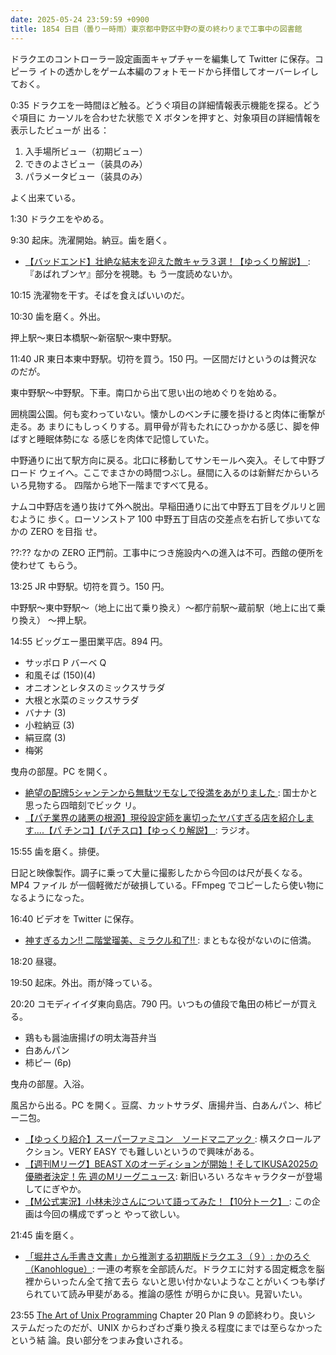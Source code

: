 ```yaml
---
date: 2025-05-24 23:59:59 +0900
title: 1854 日目（曇り一時雨）東京都中野区中野の夏の終わりまで工事中の図書館
---
```


ドラクエのコントローラー設定画面キャプチャーを編集して Twitter に保存。コピーラ
イトの透かしをゲーム本編のフォトモードから拝借してオーバーレイしておく。

<!--
```console
ffmpeg -i dq11-key-conf.mp4 -i screenshot_overlay.png -filter_complex "[1:v]format=argb,colorchannelmixer=aa=0.5[z];[0:v][z]overlay=480:0" -c:a copy output.mp4
```
-->

0:35 ドラクエを一時間ほど触る。どうぐ項目の詳細情報表示機能を探る。どうぐ項目に
カーソルを合わせた状態で X ボタンを押すと、対象項目の詳細情報を表示したビューが
出る：

1. 入手場所ビュー（初期ビュー）
2. できのよさビュー（装具のみ）
3. パラメータビュー（装具のみ）

よく出来ている。

1:30 ドラクエをやめる。

9:30 起床。洗濯開始。納豆。歯を磨く。

* [【バッドエンド】壮絶な結末を迎えた敵キャラ３選！【ゆっくり解説】
  ](https://www.youtube.com/watch?v=IIDvy4oI0Fo): 『あばれブンヤ』部分を視聴。も
  う一度読めないか。

10:15 洗濯物を干す。そばを食えばいいのだ。

10:30 歯を磨く。外出。

押上駅～東日本橋駅～新宿駅～東中野駅。

11:40 JR 東日本東中野駅。切符を買う。150 円。一区間だけというのは贅沢なのだが。

東中野駅～中野駅。下車。南口から出て思い出の地めぐりを始める。

<blockquote class="twitter-tweet"
  data-conversation="none"
  data-media-max-width="480" data-theme="dark" data-align="center">
<a href="https://twitter.com/showa_yojyo/status/1926181424442265735"></a>
</blockquote>

囲桃園公園。何も変わっていない。懐かしのベンチに腰を掛けると肉体に衝撃が走る。あ
まりにもしっくりする。肩甲骨が背もたれにひっかかる感じ、脚を伸ばすと睡眠体勢にな
る感じを肉体で記憶していた。

中野通りに出て駅方向に戻る。北口に移動してサンモールへ突入。そして中野ブロード
ウェイへ。ここでまさかの時間つぶし。昼間に入るのは新鮮だからいろいろ見物する。
四階から地下一階まですべて見る。

ナムコ中野店を通り抜けて外へ脱出。早稲田通りに出て中野五丁目をグルリと囲むように
歩く。ローソンストア 100 中野五丁目店の交差点を右折して歩いてなかの ZERO を目指
せ。

??:?? なかの ZERO 正門前。工事中につき施設内への進入は不可。西館の便所を使わせて
もらう。

13:25 JR 中野駅。切符を買う。150 円。

中野駅～東中野駅～（地上に出て乗り換え）～都庁前駅～蔵前駅（地上に出て乗り換え）
～押上駅。

14:55 ビッグエー墨田業平店。894 円。

* サッポロ P バーベ Q
* 和風そば (150)(4)
* オニオンとレタスのミックスサラダ
* 大根と水菜のミックスサラダ
* バナナ (3)
* 小粒納豆 (3)
* 絹豆腐 (3)
* 梅粥

曳舟の部屋。PC を開く。

* [絶望の配牌5シャンテンから無駄ツモなしで役満をあがりました
  ](https://www.youtube.com/watch?v=_IiBjri0mOY): 国士かと思ったら四暗刻でビック
  リ。
* [【パチ業界の諸悪の根源】現役設定師を裏切ったヤバすぎる店を紹介します....【パ
  チンコ】【パチスロ】【ゆっくり解説】
  ](https://www.youtube.com/watch?v=BMlkydDRFfM): ラジオ。

15:55 歯を磨く。排便。

日記と映像製作。調子に乗って大量に撮影したから今回のは尺が長くなる。MP4 ファイル
が一個軽微だが破損している。FFmpeg でコピーしたら使い物になるようになった。

16:40 ビデオを Twitter に保存。

* [神すぎるカン!! 二階堂瑠美、ミラクル和了!!
  ](https://www.youtube.com/watch?v=TkkXobUNLi8): まともな役がないのに倍満。

18:20 昼寝。

19:50 起床。外出。雨が降っている。

20:20 コモディイイダ東向島店。790 円。いつもの値段で亀田の柿ピーが買える。

* 鶏もも醤油唐揚げの明太海苔弁当
* 白あんパン
* 柿ピー (6p)

曳舟の部屋。入浴。

風呂から出る。PC を開く。豆腐、カットサラダ、唐揚弁当、白あんパン、柿ピー二包。

* [【ゆっくり紹介】スーパーファミコン　ソードマニアック
  ](https://www.youtube.com/watch?v=TLgq0Acjfco): 横スクロールアクション。VERY
  EASY でも難しいというので興味がある。
* [【週刊Mリーグ】BEAST Xのオーディションが開始！そしてIKUSA2025の優勝者決定！先
  週のMリーグニュース](https://www.youtube.com/watch?v=pHS4HH159CE): 新旧いろい
  ろなキャラクターが登場してにぎやか。
* [【M公式実況】小林未沙さんについて語ってみた！【10分トーク】
  ](https://www.youtube.com/watch?v=GyHkk9WABI0): この企画は今回の構成でずっと
  やって欲しい。

21:45 歯を磨く。

* [「堀井さん手書き文書」から推測する初期版ドラクエ３（９）: かのろぐ
  （Kanohlogue）](http://kanoh.cocolog-nifty.com/blog/2024/08/post-e3adc2.html):
  一連の考察を全部読んだ。ドラクエに対する固定概念を脳裡からいったん全て捨て去ら
  ないと思い付かないようなことがいくつも挙げられていて読み甲斐がある。推論の感性
  が明らかに良い。見習いたい。

23:55 [The Art of Unix Programming][TAOUP] Chapter 20 Plan 9 の節終わり。良いシ
ステムだったのだが、UNIX からわざわざ乗り換える程度にまでは至らなかったという結
論。良い部分をつまみ食いされる。

[TAOUP]: <http://www.catb.org/esr/writings/taoup/html>
